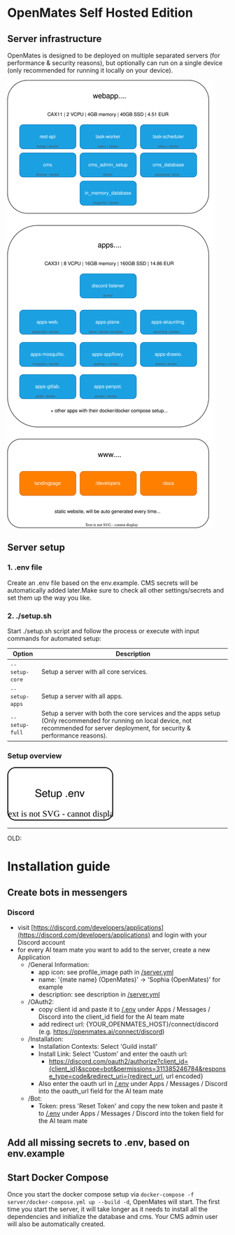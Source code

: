 # OpenMates Self Hosted Edition

## Server infrastructure

OpenMates is designed to be deployed on multiple separated servers (for performance & security reasons), but optionally can run on a single device (only recommended for running it locally on your device).

![Server Infrastructure Diagram](./diagrams/server_architecture.drawio.svg)

## Server setup

### 1. .env file
Create an .env file based on the env.example. 
CMS secrets will be automatically added later.Make sure to check all other settings/secrets and set them up the way you like.

### 2. ./setup.sh
Start ./setup.sh script and follow the process or execute with input commands for automated setup:

| Option | Description |
|--------|-------------|
| `--setup-core` | Setup a server with all core services. |
| `--setup-apps` | Setup a server with all apps. |
| `--setup-full` | Setup a server with both the core services and the apps setup (Only recommended for running on local device, not recommended for server deployment, for security & performance reasons). |

### Setup overview
![Server Setup Diagram](./diagrams/server_setup.drawio.svg)





------------
OLD:


# Installation guide

## Create bots in messengers

### Discord

- visit [https://discord.com/developers/applications](https://discord.com/developers/applications) and login with your Discord account
- for every AI team mate you want to add to the server, create a new Application
  - /General Information:
    - app icon: see profile_image path in [/server.yml](server.yml)
    - name: '{mate name} (OpenMates)' -> 'Sophia (OpenMates)' for example
    - description: see description in [/server.yml](server.yml)
  - /OAuth2:
    - copy client id and paste it to [/.env](.env) under Apps / Messages / Discord into the client_id field for the AI team mate
    - add redirect url: {YOUR_OPENMATES_HOST}/connect/discord (e.g. https://openmates.ai/connect/discord)
  - /Installation:
    - Installation Contexts: Select 'Guild install'
    - Install Link: Select 'Custom' and enter the oauth url:
      - https://discord.com/oauth2/authorize?client_id={client_id}&scope=bot&permissions=311385246784&response_type=code&redirect_uri={redirect_url, url encoded}
    - Also enter the oauth url in [/.env](.env) under Apps / Messages / Discord into the oauth_url field for the AI team mate
  - /Bot:
    - Token: press 'Reset Token' and copy the new token and paste it to [/.env](.env) under Apps / Messages / Discord into the token field for the AI team mate


## Add all missing secrets to .env, based on env.example

## Start Docker Compose

Once you start the docker compose setup via `docker-compose -f server/docker-compose.yml up --build -d`, OpenMates will start.
The first time you start the server, it will take longer as it needs to install all the dependencies and initialize the database and cms.
Your CMS admin user will also be automatically created.